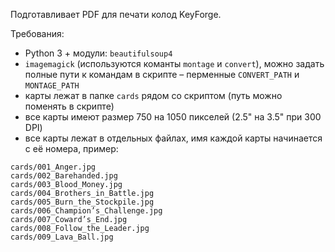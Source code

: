 Подготавливает PDF для печати колод KeyForge.

Требования:
* Python 3 + модули: `beautifulsoup4`
* `imagemagick` (используются команты `montage` и `convert`), можно задать полные пути к командам в скрипте – перменные `CONVERT_PATH` и `MONTAGE_PATH`
* карты лежат в папке `cards` рядом со скриптом (путь можно поменять в скрипте)
* все карты имеют размер 750 на 1050 пикселей (2.5" на 3.5" при 300 DPI)
* все карты лежат в отдельных файлах, имя каждой карты начинается с её номера, пример:

```
cards/001_Anger.jpg
cards/002_Barehanded.jpg
cards/003_Blood_Money.jpg
cards/004_Brothers_in_Battle.jpg
cards/005_Burn_the_Stockpile.jpg
cards/006_Champion’s_Challenge.jpg
cards/007_Coward’s_End.jpg
cards/008_Follow_the_Leader.jpg
cards/009_Lava_Ball.jpg
```

